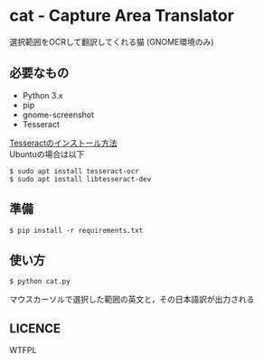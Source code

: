 # cat - Capture Area Translator
選択範囲をOCRして翻訳してくれる猫
(GNOME環境のみ)

## 必要なもの
 - Python 3.x
 - pip
 - gnome-screenshot
 - Tesseract

[Tesseractのインストール方法](https://github.com/tesseract-ocr/tesseract/wiki)  
Ubuntuの場合は以下
```shell
$ sudo apt install tesseract-ocr
$ sudo apt install libtesseract-dev
```

## 準備
```shell
$ pip install -r requirements.txt
```

## 使い方
```shell
$ python cat.py
```
マウスカーソルで選択した範囲の英文と，その日本語訳が出力される

## LICENCE
WTFPL
